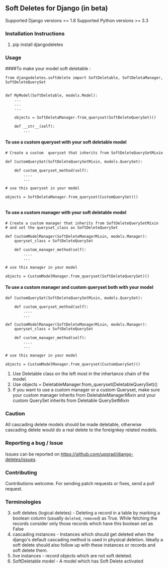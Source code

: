 ## Soft Deletes for Django (in beta)
Supported Django versions >= 1.8
Supported Python versions >= 3.3

### Installation Instructions
1. pip install djangodeletes 


### Usage
####To make your model soft deletable : 

```
from djangodeletes.softdelete import SoftDeletable, SoftDeletaManager, SoftDeleteQuerySet


def MyModel(SoftDeletable, models.Model):
    ...
    ...
    ...

    objects = SoftDeletaManager.from_queryset(SoftDeleteQuerySet)()

    def __str__(self):
        ...
```

#### To use a custom queryset with your soft deletable model

```
# Create a custom  queryset that inherits from SoftDeleteQuerySetMixin

def CustomQuerySet(SoftDeleteQuerySetMixin, models.QuerySet):
    
    def custom_queryset_method(self):
        ....
        ...

# use this queryset in your model

objects = SoftDeletaManager.from_queryset(CustomQuerySet)()


```



#### To use a custom manager with your soft deletable model

```
# Create a custom manager that inherits from SoftDeleteQuerySetMixin
# and set the queryset_class as SoftDeleteQuerySet

def CustomModelManager(SoftDeleteManagerMixin, models.Manager):
	queryset_class = SoftDeleteQuerySet
    
    def custom_manager_method(self):
        ....
        ...

# use this manager in your model

objects = CustomModelManager.from_queryset(SoftDeleteQuerySet)()

```


#### To use a custom manager and custom queryset both with your model


```
def CustomQuerySet(SoftDeleteQuerySetMixin, models.QuerySet):
    
    def custom_queryset_method(self):
        ....
        ...

def CustomModelManager(SoftDeleteManagerMixin, models.Manager):
	queryset_class = SoftDeleteQuerySet
    
    def custom_manager_method(self):
        ....
        ...

# use this manager in your model

objects = CustomModelManager.from_queryset(CustomQuerySet)()

```


1. Use Deletable class on the left most in the inhertance chain of the model. 
2. Use objects = DeletableManager.from_queryset(DeletableQuerySet)()
3. If you want to use a custom manager or a custom Queryset, make sure your custom manager inherits from DeletableManagerMixin and your custom QuerySet inherits from Deletable QuerySetMixin


### Caution
All cascading delete models should be made deletable, otherwise cascading delete would do a real delete to the foreignkey related models.

### Reporting a bug / Issue
Issues can be reported on https://github.com/upgrad/django-deletes/issues.

### Contributing
Contributions welcome. For sending patch requests or fixes, send a pull request.

### Terminologies

3. soft deletes (logical deletes) - Deleting a record in a table by marking a boolean column (usually `deleted`, `removed`) as True. While fetching the records consider only those records which have this boolean set as False
2. cascading instances - Instances which should get deleted when the django's default cascading method is used in physical deletion. Ideally a soft delete should also follow up with these instances or records and soft delete them. 
1. live instances - record objects which are not soft deleted. 
5. SoftDeletable model - A model which has Soft Delete activated
